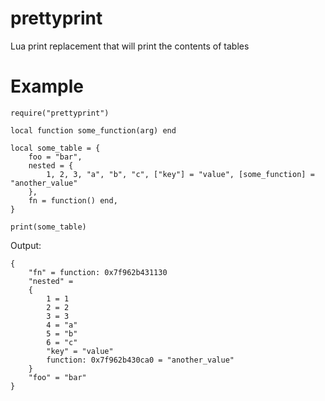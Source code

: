 prettyprint
===========

Lua print replacement that will print the contents of tables

Example
=======

	require("prettyprint")

	local function some_function(arg) end

	local some_table = {
		foo = "bar",
		nested = {
			1, 2, 3, "a", "b", "c", ["key"] = "value", [some_function] = "another_value"
		},
		fn = function() end,
	}

	print(some_table)

Output:

	{
		"fn" = function: 0x7f962b431130
		"nested" =
		{
			1 = 1
			2 = 2
			3 = 3
			4 = "a"
			5 = "b"
			6 = "c"
			"key" = "value"
			function: 0x7f962b430ca0 = "another_value"
		}
		"foo" = "bar"
	}
